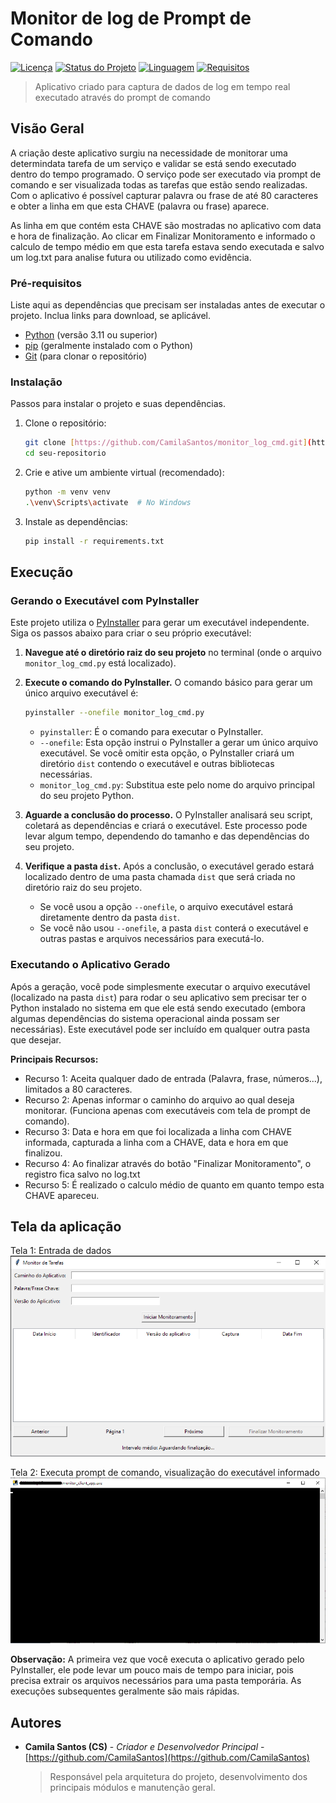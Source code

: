 # Monitor de log de Prompt de Comando

[![Licença](https://img.shields.io/badge/License-MIT-yellow.svg)](https://opensource.org/licenses/MIT)
[![Status do Projeto](https://img.shields.io/badge/Status-Concluído-brightgreen.svg)](#status-do-projeto)
[![Linguagem](https://img.shields.io/badge/Python-3.11+-blue.svg)](https://www.python.org/)
[![Requisitos](https://img.shields.io/badge/Dependências-Atualizadas-brightgreen.svg)](#requirements.txt)

> Aplicativo criado para captura de dados de log em tempo real executado através do prompt de comando

## Visão Geral

A criação deste aplicativo surgiu na necessidade de monitorar uma determindata tarefa de um serviço e validar se está sendo executado dentro do tempo programado. O serviço pode ser executado via prompt de comando e ser visualizada todas as tarefas que estão sendo realizadas. Com o aplicativo é possível capturar palavra ou frase de até 80 caracteres e obter a linha em que esta CHAVE (palavra ou frase) aparece. 

As linha em que contém esta CHAVE são mostradas no aplicativo com data e hora de finalização. Ao clicar em Finalizar Monitoramento e informado o calculo de tempo médio em que esta tarefa estava sendo executada e salvo um log.txt para analise futura ou utilizado como evidência.



### Pré-requisitos

Liste aqui as dependências que precisam ser instaladas antes de executar o projeto. Inclua links para download, se aplicável.

* [Python](https://www.python.org/downloads/) (versão 3.11 ou superior)
* [pip](https://pip.pypa.io/en/stable/installing/) (geralmente instalado com o Python)
* [Git](https://git-scm.com/downloads) (para clonar o repositório)

### Instalação

Passos para instalar o projeto e suas dependências.

1.  Clone o repositório:
    ```bash
    git clone [https://github.com/CamilaSantos/monitor_log_cmd.git](https://github.com/CamilaSantos/monitor_log_cmd.git)
    cd seu-repositorio
    ```

2.  Crie e ative um ambiente virtual (recomendado):
    ```bash
    python -m venv venv
    .\venv\Scripts\activate  # No Windows
    ```

3.  Instale as dependências:
    ```bash
    pip install -r requirements.txt
    ```

## Execução

### Gerando o Executável com PyInstaller

Este projeto utiliza o [PyInstaller](https://www.pyinstaller.org/) para gerar um executável independente. Siga os passos abaixo para criar o seu próprio executável:

1.  **Navegue até o diretório raiz do seu projeto** no terminal (onde o arquivo `monitor_log_cmd.py` está localizado).

2.  **Execute o comando do PyInstaller.** O comando básico para gerar um único arquivo executável é:

    ```bash
    pyinstaller --onefile monitor_log_cmd.py
    ```

    * `pyinstaller`: É o comando para executar o PyInstaller.
    * `--onefile`: Esta opção instrui o PyInstaller a gerar um único arquivo executável. Se você omitir esta opção, o PyInstaller criará um diretório `dist` contendo o executável e outras bibliotecas necessárias.
    * `monitor_log_cmd.py`: Substitua este pelo nome do arquivo principal do seu projeto Python.

3.  **Aguarde a conclusão do processo.** O PyInstaller analisará seu script, coletará as dependências e criará o executável. Este processo pode levar algum tempo, dependendo do tamanho e das dependências do seu projeto.

4.  **Verifique a pasta `dist`.** Após a conclusão, o executável gerado estará localizado dentro de uma pasta chamada `dist` que será criada no diretório raiz do seu projeto.

    * Se você usou a opção `--onefile`, o arquivo executável estará diretamente dentro da pasta `dist`.
    * Se você não usou `--onefile`, a pasta `dist` conterá o executável e outras pastas e arquivos necessários para executá-lo.



### Executando o Aplicativo Gerado

Após a geração, você pode simplesmente executar o arquivo executável (localizado na pasta `dist`) para rodar o seu aplicativo sem precisar ter o Python instalado no sistema em que ele está sendo executado (embora algumas dependências do sistema operacional ainda possam ser necessárias). Este executável pode ser incluído em qualquer outra pasta que desejar.

**Principais Recursos:**

* Recurso 1: Aceita qualquer dado de entrada (Palavra, frase, números...), limitados a 80 caracteres.
* Recurso 2: Apenas informar o caminho do arquivo ao qual deseja monitorar. (Funciona apenas com executáveis com tela de prompt de comando).
* Recurso 3: Data e hora em que foi localizada a linha com CHAVE informada, capturada a linha com a CHAVE, data e hora em que finalizou.
* Recurso 4: Ao finalizar através do botão "Finalizar Monitoramento", o registro fica salvo no log.txt
* Recurso 5: É realizado o calculo médio de quanto em quanto tempo esta CHAVE apareceu.

## Tela da aplicação
Tela 1: Entrada de dados
![alt text](image.png)

Tela 2: Executa prompt de comando, visualização do executável informado
![alt text](image-1.png)


**Observação:** A primeira vez que você executa o aplicativo gerado pelo PyInstaller, ele pode levar um pouco mais de tempo para iniciar, pois precisa extrair os arquivos necessários para uma pasta temporária. As execuções subsequentes geralmente são mais rápidas.


## Autores

* **Camila Santos (CS)** - *Criador e Desenvolvedor Principal* - [https://github.com/CamilaSantos](https://github.com/CamilaSantos)
    > Responsável pela arquitetura do projeto, desenvolvimento dos principais módulos e manutenção geral.